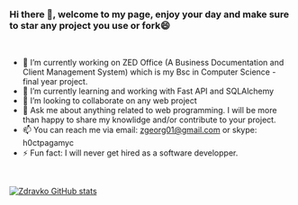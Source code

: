 ### Hi there 👋, welcome to my page, enjoy your day and make sure to star any project you use or fork😄


<br>

- 🔭 I’m currently working on ZED Office (A Business Documentation and Client Management System) which is my Bsc in Computer Science - final year project. 
- 🌱 I’m currently learning and working with Fast API and SQLAlchemy
- 👯 I’m looking to collaborate on any web project
- 💬 Ask me about anything related to web programming. I will be more than happy to share my knowlidge and/or contribute to your project.
- 📫 You can reach me via email: zgeorg01@gmail.com or skype: h0ctpagamyc
- ⚡ Fun fact: I will never get hired as a software developper.

<br>

[![Zdravko GitHub stats](https://github-readme-stats.vercel.app/api?username=r00tmebaby)](https://github.com/r00tmebaby)
